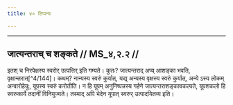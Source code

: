 ```yaml
---
title: ४० टिप्पन्यः

---
```


[^4/140]: Tait.S. 6.1.11.6

[^4/141]: E2: utāprayojaka iti

[^4/142]: E2: etāvad avaśyaṃ

[^4/143]: E2: 5,37; E6: 2,22

____________________________________________


## जात्यन्तराच् च शङ्कते // MS_४,२.२ //

इतश् च निरपेक्षस्य स्वरोर् उत्पत्तिर् इति गम्यते। कुतः? जात्यन्तराद् अप्य् आशङ्का भवति, वृक्षान्तरात्[^4/144]। कथम्? नान्यस्य स्वरुं कुर्यात्, यद्य् अन्यस्य वृक्षस्य स्वरुं कुर्यात्, अन्ये ऽस्य लोकम् अन्वारोहेयुः, यूपस्य स्वरुं करोतीति। न हि यूपम् अनुनिष्पन्नस्य गर्हणे जात्यन्तराशङ्कावकल्पते, यूपशकलो हि स्वरुकार्ये तदानीं विनियुज्यते। तस्माद् अपि भेदेन यूपात् स्वरुर् उत्पादयितव्य इति।
